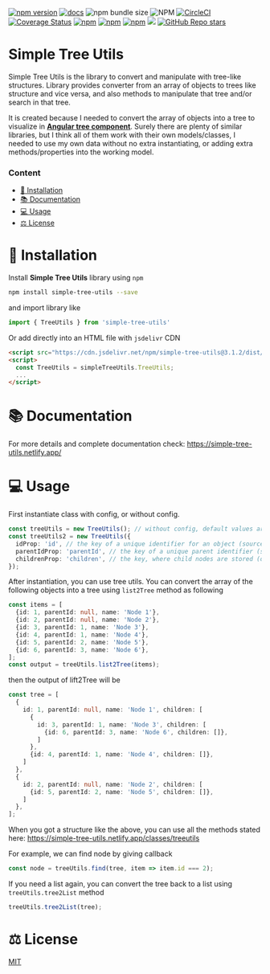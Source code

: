 [![npm version](https://badge.fury.io/js/simple-tree-utils.svg)](https://badge.fury.io/js/simple-tree-utils)
[![docs](https://badgen.net/badge/docs/online/orange)](https://simple-tree-utils.netlify.app)
![npm bundle size](https://img.shields.io/bundlephobia/min/simple-tree-utils)
![NPM](https://img.shields.io/npm/l/simple-tree-utils)
[![CircleCI](https://circleci.com/gh/Raiper34/simple-tree-utils.svg?style=shield)](https://circleci.com/gh/Raiper34/simple-tree-utils)
[![Coverage Status](https://coveralls.io/repos/github/Raiper34/simple-tree-utils/badge.svg?branch=main)](https://coveralls.io/github/Raiper34/simple-tree-utils?branch=main)
[![npm](https://img.shields.io/npm/dt/simple-tree-utils)](https://badge.fury.io/js/simple-tree-utils)
[![npm](https://img.shields.io/npm/dm/simple-tree-utils)](https://badge.fury.io/js/simple-tree-utils)
[![npm](https://img.shields.io/npm/dw/simple-tree-utils)](https://badge.fury.io/js/simple-tree-utils)
[![](https://data.jsdelivr.com/v1/package/npm/simple-tree-utils/badge?style=rounded)](https://www.jsdelivr.com/package/npm/simple-tree-utils)
[![GitHub Repo stars](https://img.shields.io/github/stars/raiper34/simple-tree-utils)](https://github.com/Raiper34/simple-tree-utils)

# Simple Tree Utils
Simple Tree Utils is the library to convert and manipulate with tree-like structures.
Library provides converter from an array of objects to trees like structure and vice versa,
and also methods to manipulate that tree and/or search in that tree.

It is created because I needed to convert the array of objects into a tree to visualize in
[**Angular tree component**](https://www.npmjs.com/package/@circlon/angular-tree-component).
Surely there are plenty of similar libraries, but I think all of them work with their own
models/classes, I needed to use my own data without no extra instantiating,
or adding extra methods/properties into the working model.

### Content
- [🚀 Installation](#-Installation)
- [📚 Documentation](#-documentation)
- [💻 Usage](#-usage)
- [⚖️ License](#-license)

# 🚀 Installation
Install **Simple Tree Utils** library using `npm`
```sh
npm install simple-tree-utils --save
```
and import library like
```ts
import { TreeUtils } from 'simple-tree-utils'
```
Or add directly into an HTML file with `jsdelivr` CDN
```html
<script src="https://cdn.jsdelivr.net/npm/simple-tree-utils@3.1.2/dist/simple-tree-utils.iife.js"></script>
<script>
  const TreeUtils = simpleTreeUtils.TreeUtils;
  ...
</script>
```

# 📚 Documentation
For more details and complete documentation check: https://simple-tree-utils.netlify.app/

# 💻 Usage
First instantiate class with config, or without config.
```ts
const treeUtils = new TreeUtils(); // without config, default values are used (id as idProp, parentId as parentIdProp, children as childrenProp)
const treeUtils2 = new TreeUtils({
  idProp: 'id', // the key of a unique identifier for an object (source object)
  parentIdProp: 'parentId', // the key of a unique parent identifier (source object)
  childrenProp: 'children', // the key, where child nodes are stored (destination object tree)
});
```
After instantiation, you can use tree utils. You can convert the array of the following objects into a tree using `list2Tree` method as following
```ts
const items = [
  {id: 1, parentId: null, name: 'Node 1'},
  {id: 2, parentId: null, name: 'Node 2'},
  {id: 3, parentId: 1, name: 'Node 3'},
  {id: 4, parentId: 1, name: 'Node 4'},
  {id: 5, parentId: 2, name: 'Node 5'},
  {id: 6, parentId: 3, name: 'Node 6'},
];
const output = treeUtils.list2Tree(items);
```
then the output of lift2Tree will be
```ts
const tree = [
  {
    id: 1, parentId: null, name: 'Node 1', children: [
      {
        id: 3, parentId: 1, name: 'Node 3', children: [
          {id: 6, parentId: 3, name: 'Node 6', children: []},
        ]
      },
      {id: 4, parentId: 1, name: 'Node 4', children: []},
    ]
  },
  {
    id: 2, parentId: null, name: 'Node 2', children: [
      {id: 5, parentId: 2, name: 'Node 5', children: []},
    ]
  },
];
```
When you got a structure like the above, you can use all the methods stated here: https://simple-tree-utils.netlify.app/classes/treeutils

For example, we can find node by giving callback
```ts
const node = treeUtils.find(tree, item => item.id === 2);
```
If you need a list again, you can convert the tree back to a list using `treeUtils.tree2List` method
```ts
treeUtils.tree2List(tree);
```

# ⚖️ License  
[MIT](https://choosealicense.com/licenses/mit/)